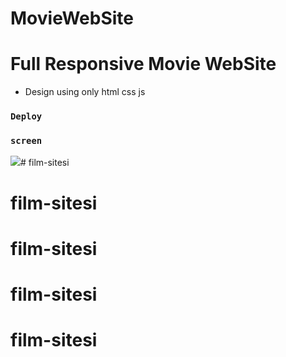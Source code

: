 # MovieWebSite
# Full Responsive Movie WebSite

- Design using only html css js
  
  
 ### `Deploy`
 <a href= "movie-web-html-css-js.netlify.app"></a>



### `screen`


![](filmm-sitesi.gif)# film-sitesi
# film-sitesi
# film-sitesi
# film-sitesi
# film-sitesi
